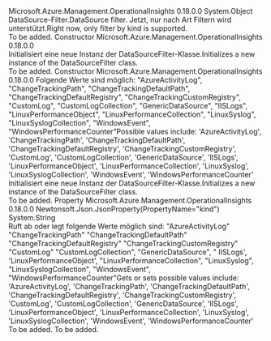 <Type Name="DataSourceFilter" FullName="Microsoft.Azure.Management.OperationalInsights.Models.DataSourceFilter">
  <TypeSignature Language="C#" Value="public class DataSourceFilter" />
  <TypeSignature Language="ILAsm" Value=".class public auto ansi beforefieldinit DataSourceFilter extends System.Object" />
  <TypeSignature Language="DocId" Value="T:Microsoft.Azure.Management.OperationalInsights.Models.DataSourceFilter" />
  <TypeSignature Language="VB.NET" Value="Public Class DataSourceFilter" />
  <TypeSignature Language="F#" Value="type DataSourceFilter = class" />
  <AssemblyInfo>
    <AssemblyName>Microsoft.Azure.Management.OperationalInsights</AssemblyName>
    <AssemblyVersion>0.18.0.0</AssemblyVersion>
  </AssemblyInfo>
  <Base>
    <BaseTypeName>System.Object</BaseTypeName>
  </Base>
  <Interfaces />
  <Docs>
    <summary>
            <span data-ttu-id="231e4-101">DataSource-Filter.</span><span class="sxs-lookup"><span data-stu-id="231e4-101">DataSource filter.</span></span> <span data-ttu-id="231e4-102">Jetzt, nur nach Art Filtern wird unterstützt.</span><span class="sxs-lookup"><span data-stu-id="231e4-102">Right now, only filter by kind is supported.</span></span>
            </summary>
    <remarks>To be added.</remarks>
  </Docs>
  <Members>
    <Member MemberName=".ctor">
      <MemberSignature Language="C#" Value="public DataSourceFilter ();" />
      <MemberSignature Language="ILAsm" Value=".method public hidebysig specialname rtspecialname instance void .ctor() cil managed" />
      <MemberSignature Language="DocId" Value="M:Microsoft.Azure.Management.OperationalInsights.Models.DataSourceFilter.#ctor" />
      <MemberSignature Language="VB.NET" Value="Public Sub New ()" />
      <MemberType>Constructor</MemberType>
      <AssemblyInfo>
        <AssemblyName>Microsoft.Azure.Management.OperationalInsights</AssemblyName>
        <AssemblyVersion>0.18.0.0</AssemblyVersion>
      </AssemblyInfo>
      <Parameters />
      <Docs>
        <summary>
            <span data-ttu-id="231e4-103">Initialisiert eine neue Instanz der DataSourceFilter-Klasse.</span><span class="sxs-lookup"><span data-stu-id="231e4-103">Initializes a new instance of the DataSourceFilter class.</span></span>
            </summary>
        <remarks>To be added.</remarks>
      </Docs>
    </Member>
    <Member MemberName=".ctor">
      <MemberSignature Language="C#" Value="public DataSourceFilter (string kind = null);" />
      <MemberSignature Language="ILAsm" Value=".method public hidebysig specialname rtspecialname instance void .ctor(string kind) cil managed" />
      <MemberSignature Language="DocId" Value="M:Microsoft.Azure.Management.OperationalInsights.Models.DataSourceFilter.#ctor(System.String)" />
      <MemberSignature Language="VB.NET" Value="Public Sub New (Optional kind As String = null)" />
      <MemberSignature Language="F#" Value="new Microsoft.Azure.Management.OperationalInsights.Models.DataSourceFilter : string -&gt; Microsoft.Azure.Management.OperationalInsights.Models.DataSourceFilter" Usage="new Microsoft.Azure.Management.OperationalInsights.Models.DataSourceFilter kind" />
      <MemberType>Constructor</MemberType>
      <AssemblyInfo>
        <AssemblyName>Microsoft.Azure.Management.OperationalInsights</AssemblyName>
        <AssemblyVersion>0.18.0.0</AssemblyVersion>
      </AssemblyInfo>
      <Parameters>
        <Parameter Name="kind" Type="System.String" />
      </Parameters>
      <Docs>
        <param name="kind"><span data-ttu-id="231e4-104">Folgende Werte sind möglich: "AzureActivityLog", "ChangeTrackingPath", "ChangeTrackingDefaultPath", "ChangeTrackingDefaultRegistry", "ChangeTrackingCustomRegistry", "CustomLog", "CustomLogCollection", "GenericDataSource", "IISLogs", "LinuxPerformanceObject", "LinuxPerformanceCollection", "LinuxSyslog", "LinuxSyslogCollection", "WindowsEvent", "WindowsPerformanceCounter"</span><span class="sxs-lookup"><span data-stu-id="231e4-104">Possible values include: 'AzureActivityLog', 'ChangeTrackingPath', 'ChangeTrackingDefaultPath', 'ChangeTrackingDefaultRegistry', 'ChangeTrackingCustomRegistry', 'CustomLog', 'CustomLogCollection', 'GenericDataSource', 'IISLogs', 'LinuxPerformanceObject', 'LinuxPerformanceCollection', 'LinuxSyslog', 'LinuxSyslogCollection', 'WindowsEvent', 'WindowsPerformanceCounter'</span></span></param>
        <summary>
            <span data-ttu-id="231e4-105">Initialisiert eine neue Instanz der DataSourceFilter-Klasse.</span><span class="sxs-lookup"><span data-stu-id="231e4-105">Initializes a new instance of the DataSourceFilter class.</span></span>
            </summary>
        <remarks>To be added.</remarks>
      </Docs>
    </Member>
    <Member MemberName="Kind">
      <MemberSignature Language="C#" Value="public string Kind { get; set; }" />
      <MemberSignature Language="ILAsm" Value=".property instance string Kind" />
      <MemberSignature Language="DocId" Value="P:Microsoft.Azure.Management.OperationalInsights.Models.DataSourceFilter.Kind" />
      <MemberSignature Language="VB.NET" Value="Public Property Kind As String" />
      <MemberSignature Language="F#" Value="member this.Kind : string with get, set" Usage="Microsoft.Azure.Management.OperationalInsights.Models.DataSourceFilter.Kind" />
      <MemberType>Property</MemberType>
      <AssemblyInfo>
        <AssemblyName>Microsoft.Azure.Management.OperationalInsights</AssemblyName>
        <AssemblyVersion>0.18.0.0</AssemblyVersion>
      </AssemblyInfo>
      <Attributes>
        <Attribute>
          <AttributeName>Newtonsoft.Json.JsonProperty(PropertyName="kind")</AttributeName>
        </Attribute>
      </Attributes>
      <ReturnValue>
        <ReturnType>System.String</ReturnType>
      </ReturnValue>
      <Docs>
        <summary>
            <span data-ttu-id="231e4-106">Ruft ab oder legt folgende Werte möglich sind: "AzureActivityLog" "ChangeTrackingPath" "ChangeTrackingDefaultPath" "ChangeTrackingDefaultRegistry" "ChangeTrackingCustomRegistry" "CustomLog" "CustomLogCollection", "GenericDataSource", " IISLogs', 'LinuxPerformanceObject', "LinuxPerformanceCollection", "LinuxSyslog", "LinuxSyslogCollection", "WindowsEvent", "WindowsPerformanceCounter"</span><span class="sxs-lookup"><span data-stu-id="231e4-106">Gets or sets possible values include: 'AzureActivityLog', 'ChangeTrackingPath', 'ChangeTrackingDefaultPath', 'ChangeTrackingDefaultRegistry', 'ChangeTrackingCustomRegistry', 'CustomLog', 'CustomLogCollection', 'GenericDataSource', 'IISLogs', 'LinuxPerformanceObject', 'LinuxPerformanceCollection', 'LinuxSyslog', 'LinuxSyslogCollection', 'WindowsEvent', 'WindowsPerformanceCounter'</span></span>
            </summary>
        <value>To be added.</value>
        <remarks>To be added.</remarks>
      </Docs>
    </Member>
  </Members>
</Type>